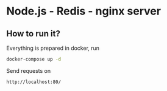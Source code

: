 # Node.js - Redis - nginx server

## How to run it?

Everything is prepared in docker, run

```bash
docker-compose up -d
```

Send requests on

```bash
http://localhost:80/
```
